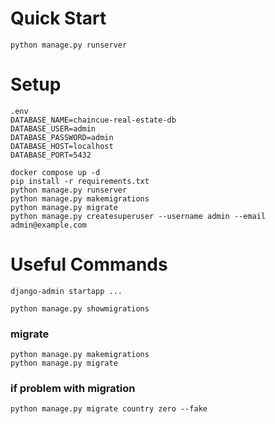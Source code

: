 # Quick Start

````
python manage.py runserver
````

# Setup

```
.env
DATABASE_NAME=chaincue-real-estate-db
DATABASE_USER=admin
DATABASE_PASSWORD=admin
DATABASE_HOST=localhost
DATABASE_PORT=5432
```

```
docker compose up -d
pip install -r requirements.txt
python manage.py runserver
python manage.py makemigrations
python manage.py migrate
python manage.py createsuperuser --username admin --email admin@example.com
```

# Useful Commands

```
django-admin startapp ...
```

```
python manage.py showmigrations
```

### migrate

```
python manage.py makemigrations
python manage.py migrate
```

### if problem with migration

```
python manage.py migrate country zero --fake
```
